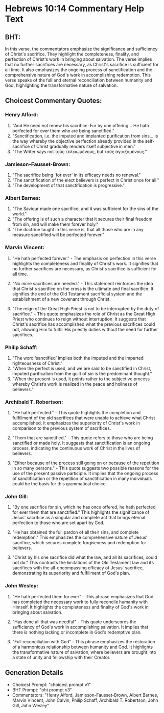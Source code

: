 # Hebrews 10:14 Commentary Help Text

## BHT:
In this verse, the commentators emphasize the significance and sufficiency of Christ's sacrifice. They highlight the completeness, finality, and perfection of Christ's work in bringing about salvation. The verse implies that no further sacrifices are necessary, as Christ's sacrifice is sufficient for all time. It also emphasizes the ongoing process of sanctification and the comprehensive nature of God's work in accomplishing redemption. This verse speaks of the full and eternal reconciliation between humanity and God, highlighting the transformative nature of salvation.

## Choicest Commentary Quotes:
### Henry Alford:
1. "And He need not renew his sacrifice: For by one offering... He hath perfected for ever them who are being sanctified." 
2. "Sanctification, i.e. the imputed and implanted purification from sins... is the way whereby the objective perfection already provided in the self-sacrifice of Christ gradually renders itself subjective in men." 
3. "The Writer says not τοὺς τελειωμένους, but τοὺς ἁγιαζομένους."

### Jamieson-Fausset-Brown:
1. "The sacrifice being 'for ever' in its efficacy needs no renewal." 
2. "The sanctification of the elect believers is perfect in Christ once for all."
3. "The development of that sanctification is progressive."

### Albert Barnes:
1. "The Saviour made one sacrifice, and it was sufficient for the sins of the world."
2. "The offering is of such a character that it secures their final freedom from sin, and will make them forever holy."
3. "The doctrine taught in this verse is, that all those who are in any measure sanctified will be perfected forever."

### Marvin Vincent:
1. "He hath perfected forever." - The emphasis on perfection in this verse highlights the completeness and finality of Christ's work. It signifies that no further sacrifices are necessary, as Christ's sacrifice is sufficient for all time.

2. "No more sacrifices are needed." - This statement reinforces the idea that Christ's sacrifice on the cross is the ultimate and final sacrifice. It signifies the end of the Old Testament sacrificial system and the establishment of a new covenant through Christ.

3. "The reign of the Great High Priest is not to be interrupted by the duty of sacrifice." - This quote emphasizes the role of Christ as the Great High Priest who continues to reign without interruption. It suggests that Christ's sacrifice has accomplished what the previous sacrifices could not, allowing Him to fulfill His priestly duties without the need for further sacrifices.

### Philip Schaff:
1. "The word ‘sanctified’ implies both the imputed and the imparted righteousness of Christ."
2. "When the perfect is used, and we are said to be sanctified in Christ, imputed purification from the guilt of sin is the predominant thought."
3. "When the present is used, it points rather to the subjective process whereby Christ’s work is realized in the peace and holiness of believers."

### Archibald T. Robertson:
1. "He hath perfected." - This quote highlights the completion and fulfillment of the old sacrifices that were unable to achieve what Christ accomplished. It emphasizes the superiority of Christ's work in comparison to the previous system of sacrifices.

2. "Them that are sanctified." - This quote refers to those who are being sanctified or made holy. It suggests that sanctification is an ongoing process, indicating the continuous work of Christ in the lives of believers.

3. "Either because of the process still going on or because of the repetition in so many persons." - This quote suggests two possible reasons for the use of the present passive participle. It implies that the ongoing process of sanctification or the repetition of sanctification in many individuals could be the basis for this grammatical choice.

### John Gill:
1. "By one sacrifice for sin, which he has once offered, he hath perfected for ever them that are sanctified." This highlights the significance of Jesus' sacrifice as a singular and complete act that brings eternal perfection to those who are set apart by God.

2. "He has obtained the full pardon of all their sins, and complete redemption." This emphasizes the comprehensive nature of Jesus' sacrifice, which secures complete forgiveness and redemption for believers.

3. "Christ by his one sacrifice did what the law, and all its sacrifices, could not do." This contrasts the limitations of the Old Testament law and its sacrifices with the all-encompassing efficacy of Jesus' sacrifice, demonstrating its superiority and fulfillment of God's plan.

### John Wesley:
1. "He hath perfected them for ever" - This phrase emphasizes that God has completed the necessary work to fully reconcile humanity with Himself. It highlights the completeness and finality of God's work in bringing about salvation.

2. "Has done all that was needful" - This quote underscores the sufficiency of God's work in accomplishing salvation. It implies that there is nothing lacking or incomplete in God's redemptive plan.

3. "Full reconciliation with God" - This phrase emphasizes the restoration of a harmonious relationship between humanity and God. It highlights the transformative nature of salvation, where believers are brought into a state of unity and fellowship with their Creator.


## Generation Details
- Choicest Prompt: "choicest prompt v1"
- BHT Prompt: "bht prompt v3"
- Commentators: "Henry Alford, Jamieson-Fausset-Brown, Albert Barnes, Marvin Vincent, John Calvin, Philip Schaff, Archibald T. Robertson, John Gill, John Wesley"
